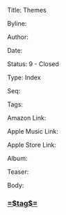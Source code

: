 <?output "../content/themes.md"?>
Title:  Themes

Byline:

Author:

Date:

Status: 9 - Closed

Type:   Index

Seq:

Tags:

Amazon Link:

Apple Music Link:

Apple Store Link:

Album:

Teaser:

Body:

<?nextrec?>
<?definegroup 1 "=$tag$=" ?>
<?ifendgroup 1 ?>
  
<?endif?>
<?ifnewgroup 1?>
<h3 id="=$tag&f$="><a href="=$tag&f$=.html">=$tag$=</a></h3>

<?endif?>
<?loop?>
